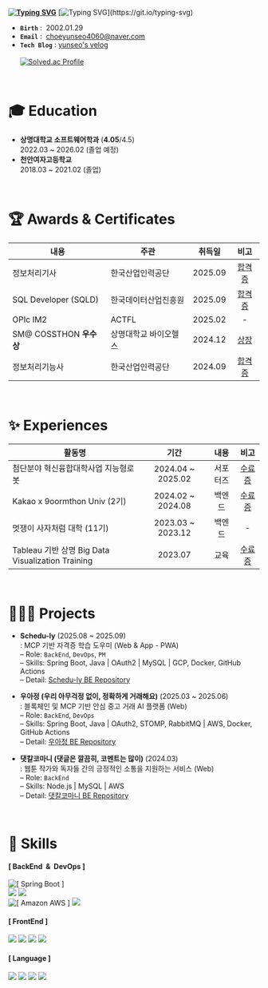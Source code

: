 **[![Typing SVG](https://readme-typing-svg.herokuapp.com?font=Poppins&weight=700&height=70&size=40&pause=500&color=fcee2a&background=FFFFFF00&width=900&lines=Hi,+I'm+Yun+Seo!+🤩)](https://git.io/typing-svg)**
[![Typing SVG](https://readme-typing-svg.herokuapp.com?font=Roboto&weight=400&size=20&pause=500&color=FFFFFF&background=00000000&width=600&lines=안녕하세요.+성장을+즐기는+개발자+최윤서입니다.)](https://git.io/typing-svg)

- **`Birth`** : &nbsp;2002.01.29
- **`Email`** : &nbsp;choeyunseo4060@naver.com
- **`Tech Blog`** : [yunseo's velog](https://velog.io/@choeyunseo/posts/) <br><br>
[![Solved.ac Profile](http://mazassumnida.wtf/api/v2/generate_badge?boj=sky09508)](https://solved.ac/sky09508/)
<br>

# 🎓 Education
- **상명대학교 소프트웨어학과** (**4.05**/4.5) <br>
2022.03 ~ 2026.02 (졸업 예정) <br>
- **천안여자고등학교** <br>
2018.03 ~ 2021.02 (졸업)
<br>

# 🏆 Awards & Certificates
| 내용 | 주관 | 취득일 | 비고 |
|---|---|---|:---:|
|정보처리기사|한국산업인력공단|2025.09|[합격증](https://github.com/user-attachments/assets/55875338-c9e7-47d7-81bb-a48aa537ea2f)|
|SQL Developer (SQLD)|한국데이터산업진흥원|2025.09|[합격증](https://github.com/user-attachments/assets/f59b4e61-b435-44e5-ac8b-119c5d373dfc)|
|OPIc IM2|ACTFL|2025.02|-|
|SM@ COSSTHON **우수상**|상명대학교 바이오헬스|2024.12|[상장](https://github.com/user-attachments/assets/12ef2bf8-dd6d-41ad-8c0f-3947a75cee2b)|
|정보처리기능사|한국산업인력공단|2024.09|[합격증](https://github.com/user-attachments/assets/267faa4f-96d1-43b6-be61-bc19f10d7566)|
<br>

# ✨ Experiences
|활동명|기간|내용|비고|
|---|:---:|:---:|:---:|
|첨단분야 혁신융합대학사업 지능형로봇|2024.04 ~ 2025.02|서포터즈|[수료증](https://github.com/user-attachments/assets/21e6d772-406b-49f9-8132-71b783f3c260)|
|Kakao x 9oormthon Univ (2기)|2024.02 ~ 2024.08|백엔드|[수료증](https://github.com/user-attachments/assets/a0c5d906-5ae5-4a7d-9d87-d3241b676264)|
|멋쟁이 사자처럼 대학 (11기)|2023.03 ~ 2023.12|백엔드|-|
|Tableau 기반 상명 Big Data Visualization Training|2023.07|교육|[수료증](https://github.com/user-attachments/assets/31bcffdc-e144-462e-86ee-b5db389c2ed2)|
<br>

# 👩🏻‍💻 Projects
- **Schedu-ly** (2025.08 ~ 2025.09) <br>
  : MCP 기반 자격증 학습 도우미 (Web & App - PWA) <br>
  – Role: `BackEnd`, `DevOps`, `PM` <br>
  – Skills: Spring Boot, Java | OAuth2 | MySQL | GCP, Docker, GitHub Actions <br> 
  – Detail: [Schedu-ly BE Repository](https://github.com/Schedu-ly/Scheduly-backend)
    
- **우아정 (우리 아무걱정 없이, 정확하게 거래해요)** (2025.03 ~ 2025.06) <br>
  : 블록체인 및 MCP 기반 안심 중고 거래 AI 플랫폼 (Web) <br>
  – Role: `BackEnd`, `DevOps` <br>
  – Skills: Spring Boot, Java | OAuth2, STOMP, RabbitMQ | AWS, Docker, GitHub Actions <br> 
  – Detail: [우아정 BE Repository](https://github.com/YunseoChoe/wooajeongBE)
 
<!-- - **트립메이트 (TripMate)** (2024) <br>
  : 친구들과 함께 짜는 여행 계획 서비스 (Web) <br>
  - Role: FrontEnd <br>
  - Skills: FE(React.js), BE(Nest.js), DevOps(GCP), DB(MySQL, MongoDB) <br> 
  - 레포지토리: [Repository](https://github.com/YunseoChoe/tripMate)
-->

- **댓칼코마니 (댓글은 깔끔히, 코멘트는 많이)** (2024.03) <br>
  : 웹툰 작가와 독자들 간의 긍정적인 소통을 지원하는 서비스 (Web) <br>
  – Role: `BackEnd` <br>
  – Skills: Node.js | MySQL | AWS <br>
  – Detail: [댓칼코마니 BE Repository](https://github.com/YunseoChoe/2024_BEOTKKOTTHON_TEAM_37_BE)
<br>

# 🔨 Skills
#### [ BackEnd&nbsp;&nbsp;&&nbsp;&nbsp;DevOps ]
<img src="https://smartcart-s3-bucket.s3.ap-northeast-2.amazonaws.com/badge_SpringBoot.svg" alt="[ Spring Boot ]"/></a> <br>
<img src="https://img.shields.io/badge/MySQL-4479A1?style=flat-square&logo=MySQL&logoColor=white"/></a>
<img src="https://img.shields.io/badge/MongoDB-47A248?style=flat-square&logo=MongoDB&logoColor=white"/></a> <br>
<img src="https://smartcart-s3-bucket.s3.ap-northeast-2.amazonaws.com/badge_AmazonAWS.svg" alt="[ Amazon AWS ]"/></a>
<img src="https://img.shields.io/badge/GoogleCloud-4285F4?style=flat-square&logo=Google-Cloud&logoColor=white"/></a>

#### [ FrontEnd ]
<img src="https://img.shields.io/badge/React-61DBFB?style=flat-square&logo=React&logoColor=white"/></a>
<img src="https://img.shields.io/badge/HTML-E34F26?style=flat-square&logo=HTML5&logoColor=white"/></a>
<img src="https://img.shields.io/badge/CSS-1572B6?style=flat-square&logo=CSS3&logoColor=white"/></a>
<img src="https://img.shields.io/badge/JavaScript-F7DF1E?style=flat-square&logo=JavaScript&logoColor=white"/></a>

#### [ Language ]
<img src="https://img.shields.io/badge/Java-007396?style=flat-square&logo=coffeeScript&logoColor=white"/></a>
<img src="https://img.shields.io/badge/Python-3776AB?style=flat-square&logo=Python&logoColor=white"/></a>
<img src="https://img.shields.io/badge/C++-00599C?style=flat-square&logo=C%2B%2B&logoColor=white"/></a>
<img src="https://img.shields.io/badge/C-A8B9CC?style=flat-square&logo=C&logoColor=white"/></a>
<br>


